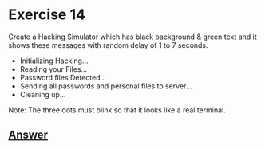 # Exercise 14
Create a Hacking Simulator which has black background & green text and it shows these messages with random delay of 1 to 7 seconds.

- Initializing Hacking...
- Reading your Files...
- Password files Detected...
- Sending all passwords and personal files to server...
- Cleaning up...

Note: The three dots must blink so that it looks like a real terminal.

## [Answer](/Exercises/Ex14/index.html)


